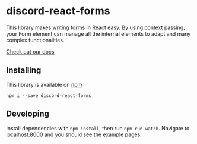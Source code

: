 # discord-react-forms

This library makes writing forms in React easy.
By using context passing, your Form element can manage all
the internal elements to adapt and many complex functionalities.

[Check out our docs](https://discordapp.github.io/discord-react-forms/)

## Installing

This library is available on [npm](https://www.npmjs.com/package/discord-react-forms)

`npm i --save discord-react-forms`

## Developing

Install dependencies with `npm install`, then run `npm run watch`.
Navigate to [localhost:8000](http://localhost:8000) and you should see the example pages.
